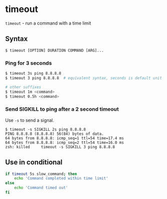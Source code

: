# timeout

`timeout` - run a command with a time limit

## Syntax
```
$ timeout [OPTION] DURATION COMMAND [ARG]...
```

### Ping for 3 seconds
```bash
$ timeout 3s ping 8.8.8.8
$ timeout 3 ping 8.8.8.8  # equivalent syntax, seconds is default unit

# other suffixes
$ timeout 1m <command>
$ timeout 0.5h <command>
```

### Send SIGKILL to ping after a 2 second timeout
Use `-s` to send a signal. 
```
$ timeout -s SIGKILL 2s ping 8.8.8.8
PING 8.8.8.8 (8.8.8.8) 56(84) bytes of data.
64 bytes from 8.8.8.8: icmp_seq=1 ttl=54 time=17.4 ms
64 bytes from 8.8.8.8: icmp_seq=2 ttl=54 time=16.0 ms
zsh: killed     timeout -s SIGKILL 3 ping 8.8.8.8
```

## Use in conditional
```bash
if timeout 5s slow_command; then
    echo 'Command completed within time limit'
else
    echo 'Command timed out'
fi
```
